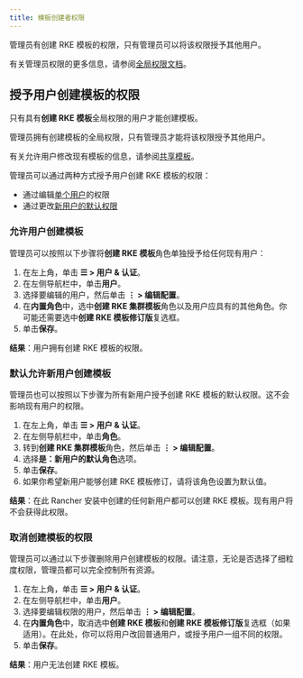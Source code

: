 ```yaml
---
title: 模板创建者权限
---
```


管理员有创建 RKE 模板的权限，只有管理员可以将该权限授予其他用户。

有关管理员权限的更多信息，请参阅[全局权限文档](../../users/authn-and-authz/manage-role-based-access-control-rbac/global-permissions.md)。

## 授予用户创建模板的权限

只有具有**创建 RKE 模板**全局权限的用户才能创建模板。

管理员拥有创建模板的全局权限，只有管理员才能将该权限授予其他用户。

有关允许用户修改现有模板的信息，请参阅[共享模板](access-or-share-templates.md)。

管理员可以通过两种方式授予用户创建 RKE 模板的权限：

- 通过编辑[单个用户](#允许用户创建模板)的权限
- 通过更改[新用户的默认权限](#默认允许新用户创建模板)

### 允许用户创建模板

管理员可以按照以下步骤将**创建 RKE 模板**角色单独授予给任何现有用户：

1. 在左上角，单击 **☰ > 用户 & 认证**。
1. 在左侧导航栏中，单击**用户**。
1. 选择要编辑的用户，然后单击 **⋮ > 编辑配置**。
1. 在**内置角色**中，选中**创建 RKE 集群模板**角色以及用户应具有的其他角色。你可能还需要选中**创建 RKE 模板修订版**复选框。
1. 单击**保存**。

**结果**：用户拥有创建 RKE 模板的权限。

### 默认允许新用户创建模板

管理员也可以按照以下步骤为所有新用户授予创建 RKE 模板的默认权限。这不会影响现有用户的权限。

1. 在左上角，单击 **☰ > 用户 & 认证**。
1. 在左侧导航栏中，单击**角色**。
1. 转到**创建 RKE 集群模板**角色，然后单击 **⋮ > 编辑配置**。
1. 选择**是：新用户的默认角色**选项。
1. 单击**保存**。
1. 如果你希望新用户能够创建 RKE 模板修订，请将该角色设置为默认值。

**结果**：在此 Rancher 安装中创建的任何新用户都可以创建 RKE 模板。现有用户将不会获得此权限。

### 取消创建模板的权限

管理员可以通过以下步骤删除用户创建模板的权限。请注意，无论是否选择了细粒度权限，管理员都可以完全控制所有资源。

1. 在左上角，单击 **☰ > 用户 & 认证**。
1. 在左侧导航栏中，单击**用户**。
1. 选择要编辑权限的用户，然后单击 **⋮ > 编辑配置**。
1. 在**内置角色**中，取消选中**创建 RKE 模板**和**创建 RKE 模板修订版**复选框（如果适用）。在此处，你可以将用户改回普通用户，或授予用户一组不同的权限。
1. 单击**保存**。

**结果**：用户无法创建 RKE 模板。